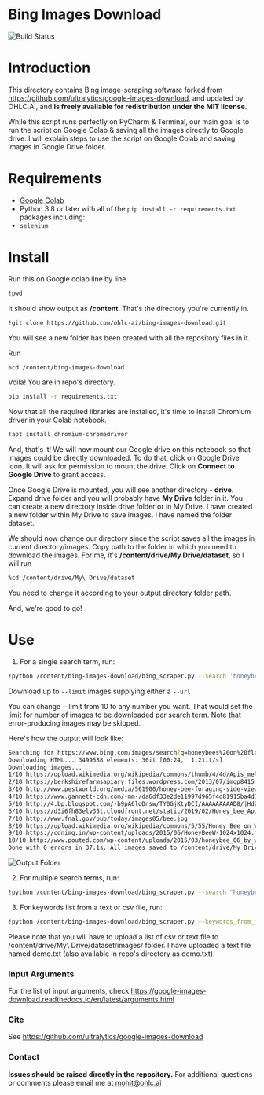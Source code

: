 # Bing Images Download


![Build Status](https://travis-ci.org/joemccann/dillinger.svg?branch=master)



# Introduction

This directory contains Bing image-scraping software forked from https://github.com/ultralytics/google-images-download, and updated by OHLC.AI, and **is freely available for redistribution under the MIT license**.

While this script runs perfectly on PyCharm & Terminal, our main goal is to run the script on Google Colab & saving all the images directly to Google drive. I will explain steps to use the script on Google Colab and saving images in Google Drive folder.

# Requirements

 - [Google Colab](https://colab.research.google.com/)
- Python 3.8 or later with all of the `pip install -r requirements.txt` packages including:
- `selenium`

# Install
Run this on Google colab line by line
```bash
!pwd
```
It should show output as **/content**. That's the directory you're currently in.

```bash
!git clone https://github.com/ohlc-ai/bing-images-download.git
```
You will see a new folder has been created with all the repository files in it.

Run
```bash
%cd /content/bing-images-download
```
Voila! You are in repo's directory.

```bash
pip install -r requirements.txt
```
Now that all the required libraries are installed, it's time to install Chromium driver in your Colab notebook.

```bash
!apt install chromium-chromedriver
```
And, that's it! We will now mount our Google drive on this notebook so that images could be directly downloaded. To do that, click on Google Drive icon. It will ask for permission to mount the drive. Click on **Connect to Google Drive** to grant access.

Once Google Drive is mounted, you will see another directory - **drive**. Expand drive folder and you will probably have **My Drive** folder in it. You can create a new directory inside drive folder or in My Drive. I have created a new folder within My Drive to save images. I have named the folder dataset.

We should now change our directory since the script saves all the images in current directory/images. Copy path to the folder in which you need to download the images. For me, it's **/content/drive/My Drive/dataset**, so I will run

```bash
%cd /content/drive/My\ Drive/dataset
```
You need to change it according to your output directory folder path.

And, we're good to go!


# Use

1. For a single search term, run:
 ```bash
!python /content/bing-images-download/bing_scraper.py --search 'honeybees on flowers' --download --limit 10  --format jpg --chromedriver /usr/lib/chromium-browser/chromedriver
```
 Download up to `--limit` images supplying either a `--url`
 
You can change --limit from 10 to any number you want. That would set the limit for number of images to be downloaded per search term. Note that error-producing images may be skipped.

Here's how the output will look like:

```bash
Searching for https://www.bing.com/images/search?q=honeybees%20on%20flowers
Downloading HTML... 3499588 elements: 30it [00:24,  1.21it/s]
Downloading images...
1/10 https://upload.wikimedia.org/wikipedia/commons/thumb/4/4d/Apis_mellifera_Western_honey_bee.jpg/1200px-Apis_mellifera_Western_honey_bee.jpg 
2/10 https://berkshirefarmsapiary.files.wordpress.com/2013/07/imgp8415.jpg 
3/10 http://www.pestworld.org/media/561900/honey-bee-foraging-side-view.jpg 
4/10 https://www.gannett-cdn.com/-mm-/da6df33e2de11997d965f4d81915ba4d1bd4586e/c=0-248-3131-2017/local/-/media/2017/06/22/USATODAY/USATODAY/636337466517310122-GettyImages-610156450.jpg 
5/10 http://4.bp.blogspot.com/-b9pA6loDnsw/TY0GjKtyDCI/AAAAAAAAAD8/jHdZ5O40CeQ/s1600/bees.jpg 
6/10 https://d3i6fh83elv35t.cloudfront.net/static/2019/02/Honey_bee_Apis_mellifera_CharlesJSharpCC-1024x683.jpg 
7/10 http://www.fnal.gov/pub/today/images05/bee.jpg 
8/10 https://upload.wikimedia.org/wikipedia/commons/5/55/Honey_Bee_on_Willow_Catkin_(5419305106).jpg 
9/10 https://cdnimg.in/wp-content/uploads/2015/06/HoneyBeeW-1024x1024.jpg 
10/10 http://www.pouted.com/wp-content/uploads/2015/03/honeybee_06_by_wings_of_light-d3fhfg1.jpg 
Done with 0 errors in 37.1s. All images saved to /content/drive/My Drive/dataset/images
```
![Output Folder](https://user-images.githubusercontent.com/26833433/75287228-dcf2ca80-57ce-11ea-9557-cc13abaff453.jpg)

2. For multiple search terms, run:
```bash
!python /content/bing-images-download/bing_scraper.py --search "honeybees on flowers, dogs, cats, bicycle" --download --limit 10  --format jpg --chromedriver /usr/lib/chromium-browser/chromedriver
```
3. For keywords list from a text or csv file, run:
```bash
!python /content/bing-images-download/bing_scraper.py --keywords_from_file /content/drive/My\ Drive/dataset/images/demo.txt --download --limit 10  --format jpg --chromedriver /usr/lib/chromium-browser/chromedriver
```
Please note that you will have to upload a list of csv or text file to /content/drive/My\ Drive/dataset/images/ folder. I have uploaded a text file named demo.txt (also available in repo's directory as demo.txt).

### Input Arguments

For the list of input arguments, check https://google-images-download.readthedocs.io/en/latest/arguments.html

### Cite

See https://github.com/ultralytics/google-images-download

### Contact

**Issues should be raised directly in the repository.** For additional questions or comments please email me at mohit@ohlc.ai
